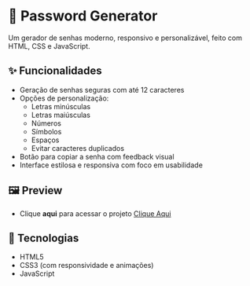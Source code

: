 # 🔐 Password Generator

Um gerador de senhas moderno, responsivo e personalizável, feito com HTML, CSS e JavaScript.

## ✨ Funcionalidades

- Geração de senhas seguras com até 12 caracteres
- Opções de personalização:
  - Letras minúsculas
  - Letras maiúsculas
  - Números
  - Símbolos
  - Espaços
  - Evitar caracteres duplicados
- Botão para copiar a senha com feedback visual
- Interface estilosa e responsiva com foco em usabilidade

## 🖼️ Preview

- Clique **aqui** para acessar o projeto [Clique Aqui](https://gerador-de-senhas-eta-inky.vercel.app/)

## 🚀 Tecnologias

- HTML5
- CSS3 (com responsividade e animações)
- JavaScript
